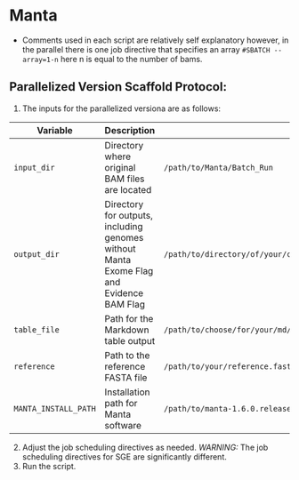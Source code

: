 # Manta

* Comments used in each script are relatively self explanatory however, in the parallel there is one job directive that specifies an array `#SBATCH --array=1-n` here n is equal to the number of bams.


## Parallelized Version Scaffold Protocol:


1) The inputs for the parallelized versiona are as follows:

| **Variable**            | **Description**                                              | **Example Path**                                                      |
|-------------------------|--------------------------------------------------------------|------------------------------------------------------------------------|
| `input_dir`             | Directory where original BAM files are located                                          | `/path/to/Manta/Batch_Run`                                             |
| `output_dir`            | Directory for outputs, including genomes without Manta Exome Flag and Evidence BAM Flag | `/path/to/directory/of/your/choice/Manta_Genome_Outputs_Plus_EvidenceBAMFlag` |
| `table_file`            | Path for the Markdown table output                                                      | `/path/to/choose/for/your/md/table/Descriptor___WithEvidenceBAMsAdded.md` |
| `reference`             | Path to the reference FASTA file                                                        | `/path/to/your/reference.fasta`                                       |
| `MANTA_INSTALL_PATH`    | Installation path for Manta software                                                    | `/path/to/manta-1.6.0.release_src/install`                             |

2) Adjust the job scheduling directives as needed. *WARNING:* The job scheduling directives for SGE are significantly different.
3) Run the script. 

